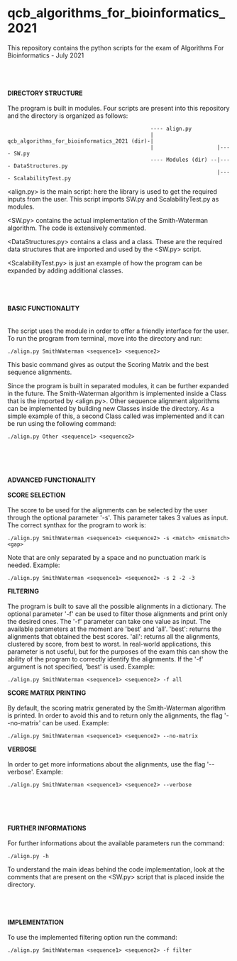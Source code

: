 # qcb_algorithms_for_bioinformatics_2021
This repository contains the python scripts for the exam of Algorithms For Bioinformatics - July 2021
\
\
\
\
\
**DIRECTORY STRUCTURE**
\
\
The program is built in modules. Four scripts are present into this repository and
  the directory is organized as follows:
  
  ```
                                               ---- align.py 
                                               |
  qcb_algorithms_for_bioinformatics_2021 (dir)-|
                                               |                    |---- SW.py
                                               ---- Modules (dir) --|---- DataStructures.py
                                                                    |---- ScalabilityTest.py                                                                   
  ```

  <align.py> is the main script: here the <argparse> library is used to get the required inputs from the user.
             This script imports SW.py and ScalabilityTest.py as modules.
                       
  <SW.py> contains the actual implementation of the Smith-Waterman algorithm. The code is extensively commented.
  
  <DataStructures.py> contains a <Node> class and a <Graph> class. These are the required data structures that 
                      are imported and used by the <SW.py> script.
    
  <ScalabilityTest.py> is just an example of how the program can be expanded by adding additional classes.
\
\
\
\
\
**BASIC FUNCTIONALITY**  
\
\
The script uses the <argparse> module in order to offer a friendly interface for the user.
To run the program from terminal, move into the directory and run:
  
  ```
  ./align.py SmithWaterman <sequence1> <sequence2>
  ```
  
This basic command gives as output the Scoring Matrix and the best sequence alignments.

Since the program is built in separated modules, it can be further expanded in the future. The Smith-Waterman algorithm
is implemented inside a Class that is the imported by <align.py>. Other sequence alignment algorithms can be implemented
by building new Classes inside the <Modules> directory. As a simple example of this, a second Class called <OtherAlgorithm> 
was implemented and it can be run using the following command:
  
  ```
  ./align.py Other <sequence1> <sequence2>
  ```
\
\
\
\
**ADVANCED FUNCTIONALITY**
\
\
  **SCORE SELECTION**  
  \
  The score to be used for the alignments can be selected by the user through the optional parameter '-s'.
  This parameter takes 3 <int> values as input. The correct synthax for the program to work is:
    
    ./align.py SmithWaterman <sequence1> <sequence2> -s <match> <mismatch> <gap>
  
  Note that <match> <mismatch> <gap> are only separated by a space and no punctuation mark is needed.
  Example:
    
    ./align.py SmithWaterman <sequence1> <sequence2> -s 2 -2 -3
  
  
  **FILTERING**  
  \
  The program is built to save all the possible alignments in a dictionary. The optional parameter '-f' can be used
  to filter those alignments and print only the desired ones. 
  The '-f' parameter can take one <str> value as input. The available parameters at the moment are 'best' and 'all'.
    'best': returns the alignments that obtained the best scores.
     'all': returns all the alignments, clustered by score, from best to worst. In real-world applications, this parameter
            is not useful, but for the purposes of the exam this can show the ability of the program to correctly identify 
            the alignments.
  If the '-f' argument is not specified, 'best' is used.
  Example:
    
    ./align.py SmithWaterman <sequence1> <sequence2> -f all
  
  
  **SCORE MATRIX PRINTING**  
  \
  By default, the scoring matrix generated by the Smith-Waterman algorithm is printed.
  In order to avoid this and to return only the alignments, the flag '--no-matrix' can be used.
  Example:
  
    ./align.py SmithWaterman <sequence1> <sequence2> --no-matrix
  
  
  **VERBOSE**  
  \
  In order to get more informations about the alignments, use the flag '--verbose'.
  Example:
  
    ./align.py SmithWaterman <sequence1> <sequence2> --verbose
\
\
\
\
**FURTHER INFORMATIONS**  
\
  For further informations about the available parameters run the command:

    ./align.py -h
    
  To understand the main ideas behind the code implementation, look at the comments that are present on the <SW.py> script 
  that is placed inside the <Modules> directory.
\
\
\
\
\
**IMPLEMENTATION**
\
\
To use the implemented filtering option run the command:

    ./align.py SmithWaterman <sequence1> <sequence2> -f filter
